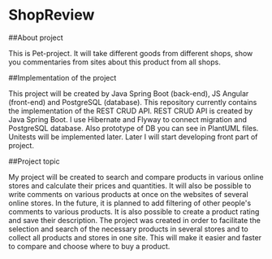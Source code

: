 # ShopReview

##About project

This is Pet-project. It will take different goods from different shops, show you commentaries from sites about this product from all shops.

##Implementation of the project

This project will be created by Java Spring Boot (back-end), JS Angular (front-end) and PostgreSQL (database). This repository currently contains the implementation of the REST CRUD API. REST CRUD API is created by Java Spring Boot. I use Hibernate and Flyway to connect migration and PostgreSQL database. Also prototype of DB you can see in PlantUML files. Unitests will be implemented later. Later I will start developing front part of project. 

##Project topic

My project will be created to search and compare products in various online stores and calculate their prices and quantities. It will also be possible to write comments on various products at once on the websites of several online stores. In the future, it is planned to add filtering of other people's comments to various products. It is also possible to create a product rating and save their description. The project was created in order to facilitate the selection and search of the necessary products in several stores and to collect all products and stores in one site. This will make it easier and faster to compare and choose where to buy a product.
